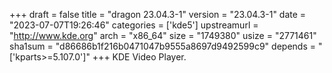 +++
draft = false
title = "dragon 23.04.3-1"
version = "23.04.3-1"
date = "2023-07-07T19:26:46"
categories = ['kde5']
upstreamurl = "http://www.kde.org"
arch = "x86_64"
size = "1749380"
usize = "2771461"
sha1sum = "d86686b1f216b0471047b9555a8697d9492599c9"
depends = "['kparts>=5.107.0']"
+++
KDE Video Player.